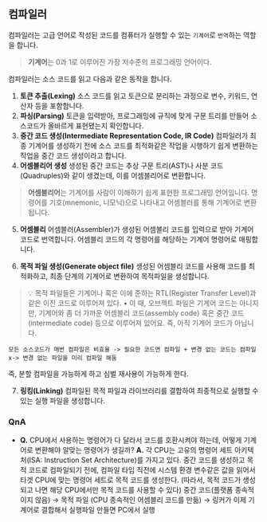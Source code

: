## 컴파일러

컴파일러는 고급 언어로 작성된 코드를 컴퓨터가 실행할 수 있는 `기계어`로 `번역`하는 역할을 합니다.

> **기계어**는 0과 1로 이루어진 가장 저수준의 프로그래밍 언어이다.

컴파일러는 소스 코드를 읽고 다음과 같은 동작을 합니다.

1. **토큰 추출(Lexing)**
   소스 코드를 읽고 토큰으로 분리하는 과정으로 변수, 키워드, 연산자 등을 포함합니다.
3. **파싱(Parsing)**
토큰을 입력받아, 프로그래밍에 규칙에 맞게 구문 트리를 만들어 소스코드가 올바르게 표현됐는지 확인합니다.
4. **중간 코드 생성(Intermediate Representation Code, IR Code)**
   컴파일러가 최종 기계어를 생성하기 전에 소스 코드를 최적화같은 작업을 시행하기 쉽게 변환하는 작업을 중간 코드 생성이라고 합니다.
5. **어셈블리어 생성**
   생성된 중간 코드는 추상 구문 트리(AST)나 사분 코드(Quadruples)와 같이 생겼는데, 이를 어셈블리어로 변환합니다.

> **어셈블리어**는 기계어를 사람이 이해하기 쉽게 표현한 프로그래밍 언어입니다. 명령어를 기호(mnemonic, 니모닉)으로 나타내고 어셈블러를 통해 기계어로 변환됩니다.

5. **어셈블리**
어셈블러(Assembler)가 생성된 어셈블리 코드를 입력으로 받아 기계어 코드로 번역합니다. 어셈블리 코드의 각 명령어를 해당하는 기계어 명령어로 매핑합니다.

6. **목적 파일 생성(Generate object file)**
생성된 어셈블리 코드를 사용해 코드를 최적화하고, 최종 단계의 기계어로 변환하여 목적파일을 생성합니다.

> 💡 목적 파일들은 기계어나 혹은 이에 준하는 RTL(Register Transfer Level)과 같은 이진 코드로 이루어져 있다.
> • 이 때, 오브젝트 파일은 기계어 코드는 아니지만, 기계어와 좀 더 가까운 어셈블리 코드(assembly code) 혹은 중간 코드(intermediate code) 등으로 이루어져 있어요. 즉, 아직 기계어 코드가 아닙니다.

```
모든 소스코드가 매번 컴파일은 비효율 -> 필요한 코드면 컴파일 + 변경 없는 코드는 컴파일 x-> 변경 없는 파일을 미리 컴파일 해둠
```

즉, 분할 컴파일을 가능하게 하고 심벌 재사용이 가능하게 한다.

7. **링킹(Linking)**
컴파일된 목적 파일과 라이브러리를 결합하여 최종적으로 실행할 수 있는 실행 파일을 생성합니다.

### QnA

- **Q.** CPU에서 사용하는 명령어가 다 달라서 코드를 호환시켜야 하는데, 어떻게 기계어로 변환해야 알맞는 명령어가 생길까?
  **A.** 각 CPU는 고유의 명령어 세트 아키텍처(ISA: Instruction Set Architecture)를 가지고 있다.
  중간 코드를 생성하고 목적 코드로 컴파일되기 전에, 컴파일 타임 직전에 시스템 환경 변수같은 값을 읽어서 타겟 CPU에 맞는 명령어 세트로 목적 코드를 생성한다. (따라서, 목적 코드가 생성되고 나면 해당 CPU에서만 목적 코드를 사용할 수 있다)
  중간 코드(플랫폼 종속적이지 않음) → 목적 파일 (CPU 종속적인 어셈블리 코드를 만듦) → 링커가 이제 기계어로 결합해서 실행파일 만들면 PC에서 실행
